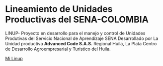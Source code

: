 # Lineamiento de Unidades Productivas del SENA-COLOMBIA

LINUP- Proyecto en desarrollo para el manejo y control de Unidades Produtivas del Servicio Nacional de Aprendizaje SENA
Desarrollado por La Unidad productiva **Advanced Code S.A.S.** Regional Huila, La Plata Centro de Desarrollo Agroempresarial y Turistico del Huila.

[Mi Linup](https://milinup.000webhostapp.com/)
